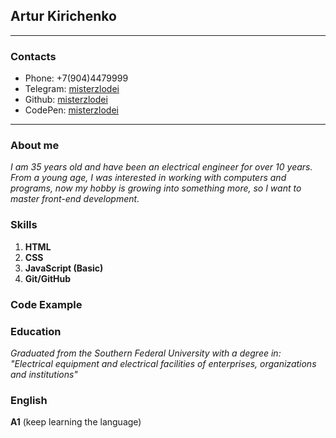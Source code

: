 ## Artur Kirichenko
---
### Contacts

* Phone: +7(904)4479999
* Telegram: [misterzlodei](https://t.me/misterzlodei)
* Github: [misterzlodei](https://github.com/misterzlodei)
* CodePen: [misterzlodei](https://codepen.io/Misterzlodei)
---
### About me

*I am 35 years old and have been an electrical engineer for over 10 years. From a young age, I was interested in working with computers and programs, now my hobby is growing into something more, so I want to master front-end development.*  

 ### Skills

 1. **HTML**
 1. **CSS**
 1. **JavaScript (Basic)**
 1. **Git/GitHub**

 ### Code Example

 ### Education

*Graduated from the Southern Federal University with a degree in: "Electrical equipment and electrical facilities of enterprises, organizations and institutions"*

### English

**A1** (keep learning the language)